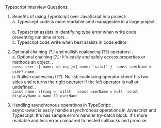 Typescript Interview Questions:

1. Benefits of using TypeScript over JavaScript in a project: .\
   a. Typescript code is more readable amd manageable in a large project. .\
   b. Typescript assists in identifying type error when write code preventing run time errors. .\
   c. Typescript code write when best assists in code editor.

2. Optional chaining (?.) and nullish coalescing (??) operators: .\
 a. Optional chaining (?.): It's easily and safely access properties or methods an object. .\
 `const user :{
    name: string
 }={
    name: 'sifat'
 } 
 const userName = user?.name` .\
 b.  Nullish coalescing (??): Nullish coalescing operator check his two sides and returns the right operator if the left operator is null or undefined. .\
 `const name: string = 'sifat' 
 const userName = null 
 const displayName = name ?? userName` 

3. Handling asynchronous operations in TypeScript: .\
 async-await is easily handle asynchronous operations in Javascript and Typescript. It's has sample errors handler try-catch block. It's more readable and less error compared to nested callbacks and promise.

